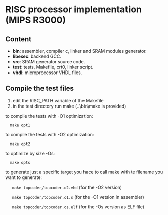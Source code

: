 # RISC processor implementation (MIPS R3000)


## Content
  * **bin**: assembler, compiler c, linker and SRAM modules generator.
  * **libexec**: backend GCC.
  * **src**: SRAM generator source code.
  * **test**: tests, Makefile, crt0, linker script.
  * **vhdl**: microprocessor VHDL files.

## Compile the test files

1. edit the RISC_PATH variable of the Makefile
2. in the test directory run make (..\bin\make is provided)

to compile the tests with -O1 optimization:

```  make opt1```


to compile the tests with -O2 optimization:

```  make opt2```


to optimize by size -Os:

```  make opts```


to generate just a specific target you hace to call make 
with te filename you want to generate:

```   make topcoder/topcoder.o2.vhd``` (for the -O2 version)

```   make topcoder/topcoder.o1.s``` (for the -O1 vetsion in assembler)

```   make topcoder/topcoder.os.elf``` (for the -Os version as ELF file)

